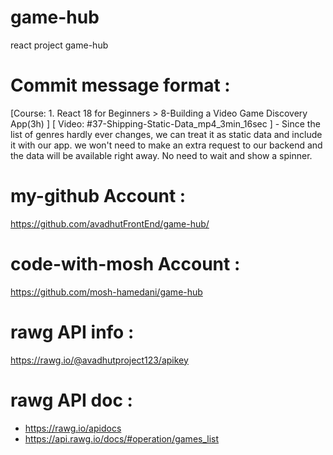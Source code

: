 # game-hub
react project game-hub

# Commit message format : 
[Course: 1. React 18 for Beginners > 8-Building a Video Game Discovery App(3h) ] [ Video: 
#37-Shipping-Static-Data_mp4_3min_16sec ] - Since the list of genres hardly ever changes, we can treat it as static data and include it with our app. we won't need to make an extra request to our backend and the data will be available right away. No need to wait and show a spinner.


# my-github Account : 
https://github.com/avadhutFrontEnd/game-hub/

# code-with-mosh Account : 
https://github.com/mosh-hamedani/game-hub

# rawg API info :
https://rawg.io/@avadhutproject123/apikey

# rawg API doc :
- https://rawg.io/apidocs
- https://api.rawg.io/docs/#operation/games_list
